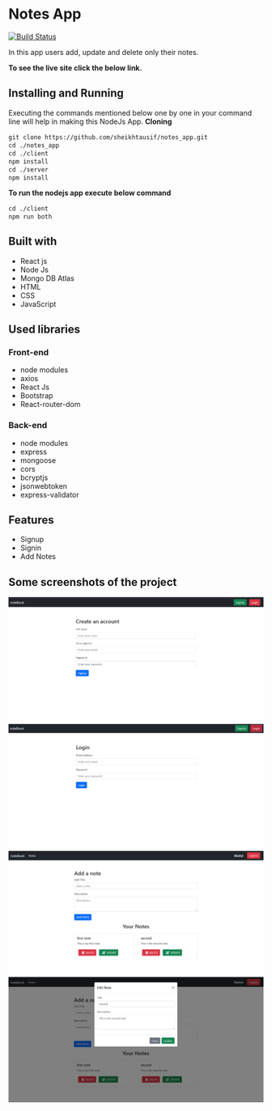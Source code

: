 # Notes App

[![Build Status](https://travis-ci.org/joemccann/dillinger.svg?branch=master)](https://travis-ci.org/joemccann/dillinger)

In this app users add, update and delete only their notes.

**To see the live site click the below link.**



## Installing and Running

Executing the commands mentioned below one by one in your command line will help in making this NodeJs App.
**Cloning**

```
git clone https://github.com/sheikhtausif/notes_app.git
cd ./notes_app
cd ./client
npm install
cd ./server
npm install
```

**To run the nodejs app execute below command**

```
cd ./client
npm run both
```

## Built with
<ul>
  <li>React js</li>
  <li>Node Js</li>
  <li>Mongo DB Atlas</li>
  <li>HTML</li>
  <li>CSS</li>
  <li>JavaScript</li>
</ul>

## Used libraries
  <h3>Front-end</h3>
<ul>
  <li>node modules</li>
  <li>axios</li>
  <li>React Js</li>
  <li>Bootstrap</li>
  <li>React-router-dom</li>
</ul>

  <h3>Back-end</h3>
<ul>
  <li>node modules</li>
  <li>express</li>
  <li>mongoose</li>
  <li>cors</li>
  <li>bcryptjs</li>
  <li>jsonwebtoken</li>
  <li>express-validator</li>
</ul>

## Features
<ul>
  <li>Signup</li>
  <li>Signin</li>
  <li>Add Notes</li>
</ul>

  
## Some screenshots of the project
<img src="./screenshots/signup.png" />
<img src="./screenshots/login.png" />
<img src="./screenshots/home.png" />
<img src="./screenshots/update.png" />
